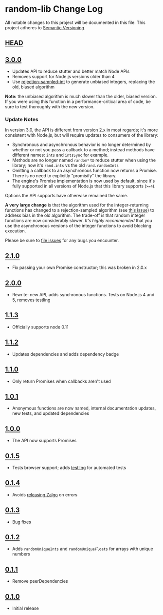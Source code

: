 # random-lib Change Log
All notable changes to this project will be documented in this file.
This project adheres to [Semantic Versioning](http://semver.org/).

## [HEAD]

## [3.0.0]
* Updates API to reduce stutter and better match Node APIs
* Removes support for Node.js versions older than 4
* Use [rejection-sampled-int][] to generate unbiased integers, replacing the
  old, biased algorithm

**Note:** the unbiased algorithm is much slower than the older, biased version.
If you were using this function in a performance-critical area of code, be sure
to test thoroughly with the new version.

### Update Notes

In version 3.0, the API is different from version 2.x in most regards; it's more
consistent with Node.js, but will require updates to consumers of the library:

* Synchronous and asynchronous behavior is no longer determined by whether or
  not you pass a callback to a method; instead methods have different names:
  `ints` and `intsSync` for example.
* Methods are no longer named `random*` to reduce stutter when using the
  library; now it's `rand.ints` vs the old `rand.randomInts`
* Omitting a callback to an asynchronous function now returns a Promise. There
  is no need to explicitly "promisify" the library.
* The engine's Promise implementation is now used by default, since it's fully
  supported in all versions of Node.js that this library supports (`>=4`).

Options the API supports have otherwise remained the same.

**A very large change** is that the algorithm used for the integer-returning
functions has changed to a rejection-sampled algorithm (see [this issue][13])
to address bias in the old algorithm. The trade-off is that random integer
functions are now considerably slower. _It's highly recommended_ that you use
the asynchronous versions of the integer functions to avoid blocking execution.

Please be sure to [file issues][issues] for any bugs you encounter.

## [2.1.0]
* Fix passing your own Promise constructor; this was broken in 2.0.x

## [2.0.0]
* Rewrite: new API, adds synchronous functions. Tests on Node.js 4 and 5,
  removes testling

## [1.1.3]
* Officially supports node 0.11

## [1.1.2]
* Updates dependencies and adds dependency badge

## [1.1.0]
* Only return Promises when callbacks aren't used

## [1.0.1]
* Anonymous functions are now named, internal documentation updates, new tests,
  and updated dependencies

## [1.0.0]
* The API now supports Promises

## [0.1.5]
* Tests browser support; adds [testling][] for automated tests

## [0.1.4]
* Avoids [releasing Zalgo][zalgo] on errors

## [0.1.3]
* Bug fixes

## [0.1.2]
* Adds `randomUniqueInts` and `randomUniqueFloats` for arrays with unique
  numbers

## [0.1.1]
* Remove peerDependencies

## [0.1.0]
* Initial release

[0.1.0]: https://github.com/fardog/node-random-lib/compare/687c951...v0.1.0
[0.1.1]: https://github.com/fardog/node-random-lib/compare/v0.1.0...v0.1.1
[0.1.2]: https://github.com/fardog/node-random-lib/compare/v0.1.1...v0.1.2
[0.1.3]: https://github.com/fardog/node-random-lib/compare/v0.1.2...v0.1.3
[0.1.4]: https://github.com/fardog/node-random-lib/compare/v0.1.3...v0.1.4
[0.1.5]: https://github.com/fardog/node-random-lib/compare/v0.1.4...v0.1.5
[1.0.0]: https://github.com/fardog/node-random-lib/compare/v0.1.5...v1.0.0
[1.0.1]: https://github.com/fardog/node-random-lib/compare/v1.0.0...v1.0.1
[1.1.0]: https://github.com/fardog/node-random-lib/compare/v1.0.0...v1.1.0
[1.1.2]: https://github.com/fardog/node-random-lib/compare/v1.1.0...v1.1.2
[1.1.3]: https://github.com/fardog/node-random-lib/compare/v1.1.2...v1.1.3
[2.0.0]: https://github.com/fardog/node-random-lib/compare/v1.1.3...v2.0.0
[2.1.0]: https://github.com/fardog/node-random-lib/compare/v2.0.0...v2.1.0
[3.0.0]: https://github.com/fardog/node-random-lib/compare/v2.1.0...v3.0.0
[HEAD]: https://github.com/fardog/node-random-lib/compare/v3.0.0...HEAD

[zalgo]: http://blog.izs.me/post/59142742143/designing-apis-for-asynchrony
[testling]: https://ci.testling.com/
[rejection-sampled-int]: https://github.com/fardog/rejection-sampled-int
[13]: https://github.com/fardog/node-random-lib/issues/13
[issues]: https://github.com/fardog/node-random-lib/issues
